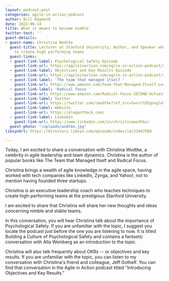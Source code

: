 ```yaml
---
layout: podcast-post
categories: agile-in-action-podcast
author: Bill Raymond
date: 2022-06-14
title: What it means to become nimble
twitter-text: ''
guest-details:
- guest-name: Christina Wodtke
  guest-title: Lecturer at Stanford University, Author, and Speaker who teaches techniques
    to create high performing teams
  guest-links:
  - guest-link-label: Psychological Safety Episode
    guest-link-url: https://agileinaction.com/agile-in-action-podcast/2022/06/07/building-a-culture-of-psychological-safety.html
  - guest-link-label: Objectives and Key Results Episode
    guest-link-url: https://agileinaction.com/agile-in-action-podcast/2022/03/29/introducing-objectives-and-key-results-okrs.html
  - guest-link-label: 'The team that managed itself '
    guest-link-url: https://www.amazon.com/Team-that-Managed-Itself-Leadership-ebook/dp/B07ZG5Y689
  - guest-link-label: 'Radical focus '
    guest-link-url: https://www.amazon.com/Radical-Focus-SECOND-Achieving-Objectives-ebook/dp/B091ZL2SRL/ref=sr_1_1?crid=12CSMFPMU59G9&keywords=radical+focus&qid=1655098663&s=digital-text&sprefix=radical+focus%2Cdigital-text%2C163&sr=1-1
  - guest-link-label: Twitter
    guest-link-url: https://twitter.com/cwodtke?ref_src=twsrc%5Egoogle%7Ctwcamp%5Eserp%7Ctwgr%5Eauthor
  - guest-link-label: Website
    guest-link-url: https://eleganthack.com/
  - guest-link-label: LinkedIn
    guest-link-url: https://www.linkedin.com/in/christinawodtke/
  guest-photo: "/uploads/wodtke.jpg"
libsynUrl: https://directory.libsyn.com/episode/index/id/23407589

---
```

Today, I am excited to share a conversation with Christina Wodtke, a celebrity in agile leadership and team dynamics. Christina is the author of popular books like The Team that Managed Itself and Radical Focus.

Christina brings a wealth of agile knowledge in the agile space, having worked with tech companies like LinkedIn, Zynga, and Yahoo!, not to mention having founded three startups.

Christina is an executive leadership coach who teaches techniques to create high-performing teams at the prestigious Stanford University.

I am excited to share that Christina will share her new thoughts and ideas concerning nimble and stable teams.

In this conversation, you will hear Christina talk about the importance of Psychological Safety. If you are unfamiliar with the topic, I suggest you locate the podcast just before the one you are listening to now. It is titled Building a Culture of Psychological Safety and contains a fantastic conversation with Alla Weinberg as an introduction to the topic.

Christina will also talk frequently about OKRs -- or objectives and key results. If you are unfamiliar with the topic, you can listen to my conversation with Christina's friend and colleague, Jeff Gothelf. You can find that conversation in the Agile in Action podcast titled "Introducing Objectives and Key Results."